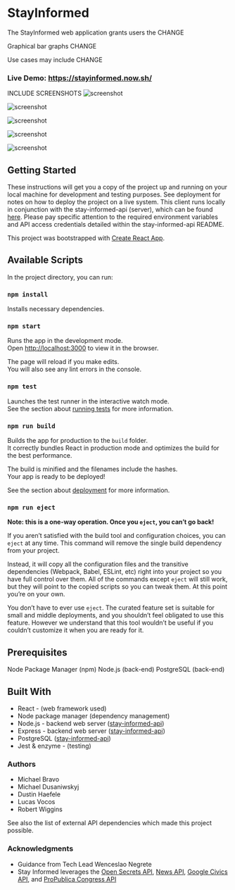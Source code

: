 # StayInformed

The StayInformed web application grants users the CHANGE 

Graphical bar graphs CHANGE

Use cases may include CHANGE

### Live Demo: https://stayinformed.now.sh/


INCLUDE SCREENSHOTS
![screenshot](/src/screenshots/landing.png?raw=true)

![screenshot](/src/screenshots/search.png?raw=true)

![screenshot](/src/screenshots/registration.png?raw=true)

![screenshot](/src/screenshots/dashboard.png?raw=true)

![screenshot](/src/screenshots/representatives.png?raw=true)

## Getting Started
These instructions will get you a copy of the project up and running on your local machine for development and
testing purposes. See deployment for notes on how to deploy the project on a live system. This client runs locally
in conjunction with the stay-informed-api (server), which can be found [here](https://github.com/thinkful-ei-dragonfly/stay-informed-api).
Please pay specific attention to the required environment variables and API access credentials detailed within the
stay-informed-api README.

This project was bootstrapped with [Create React App](https://github.com/facebook/create-react-app).

## Available Scripts

In the project directory, you can run:

### `npm install` 

Installs necessary dependencies.

### `npm start`

Runs the app in the development mode.<br>
Open [http://localhost:3000](http://localhost:3000) to view it in the browser.

The page will reload if you make edits.<br>
You will also see any lint errors in the console.

### `npm test`

Launches the test runner in the interactive watch mode.<br>
See the section about [running tests](https://facebook.github.io/create-react-app/docs/running-tests) for more information.

### `npm run build`

Builds the app for production to the `build` folder.<br>
It correctly bundles React in production mode and optimizes the build for the best performance.

The build is minified and the filenames include the hashes.<br>
Your app is ready to be deployed!

See the section about [deployment](https://facebook.github.io/create-react-app/docs/deployment) for more information.

### `npm run eject`

**Note: this is a one-way operation. Once you `eject`, you can’t go back!**

If you aren’t satisfied with the build tool and configuration choices, you can `eject` at any time. This command
will remove the single build dependency from your project.

Instead, it will copy all the configuration files and the transitive dependencies (Webpack, Babel, ESLint, etc) right
into your project so you have full control over them. All of the commands except `eject` will still work, but they 
will point to the copied scripts so you can tweak them. At this point you’re on your own.

You don’t have to ever use `eject`. The curated feature set is suitable for small and middle deployments, and you 
shouldn’t feel obligated to use this feature. However we understand that this tool wouldn’t be useful if you 
couldn’t customize it when you are ready for it.


## Prerequisites
Node Package Manager (npm)
Node.js (back-end)
PostgreSQL (back-end)

## Built With
- React - (web framework used)
- Node package manager (dependency management)
- Node.js - backend web server ([stay-informed-api](https://github.com/thinkful-ei-dragonfly/stay-informed-api))
- Express - backend web server ([stay-informed-api](https://github.com/thinkful-ei-dragonfly/stay-informed-api))
- PostgreSQL ([stay-informed-api](https://github.com/thinkful-ei-dragonfly/stay-informed-api))
- Jest & enzyme - (testing)

### Authors
- Michael Bravo
- Michael Dusaniwskyj
- Dustin Haefele
- Lucas Vocos
- Robert Wiggins

See also the list of external API dependencies which made this project possible.

### Acknowledgments
- Guidance from Tech Lead Wenceslao Negrete
- Stay Informed leverages the [Open Secrets API](https://www.opensecrets.org/open-data/api-documentation), [News API](https://www.npmjs.com/package/newsapi), [Google Civics API](https://developers.google.com/civic-information/), and [ProPublica Congress API](https://www.propublica.org/datastore/api/propublica-congress-api)